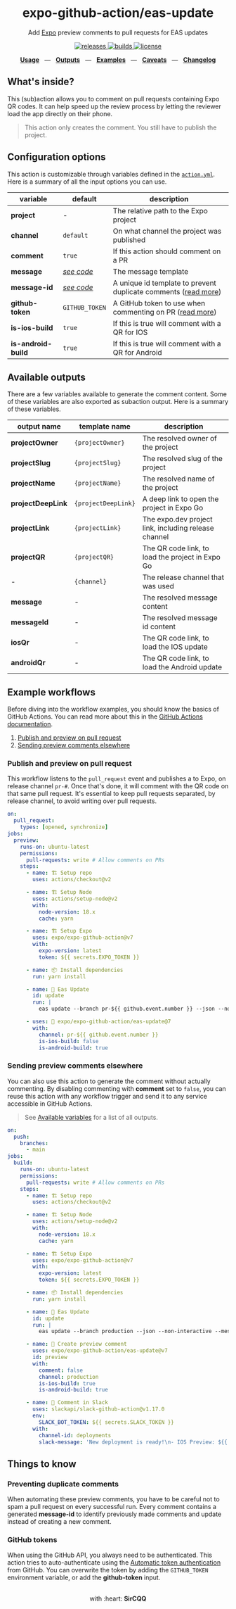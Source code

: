 <div align="center">
  <h1>expo-github-action/eas-update</h1>
  <p>Add <a href="https://github.com/expo/expo">Expo</a> preview comments to pull requests for EAS updates</p>
  <p>
    <a href="https://github.com/expo/expo-github-action/releases">
      <img src="https://img.shields.io/github/v/release/expo/expo-github-action" alt="releases" />
    </a>
    <a href="https://github.com/expo/expo-github-action/actions">
      <img src="https://img.shields.io/github/workflow/status/expo/expo-github-action/test" alt="builds" />
    </a>
    <a href="https://github.com/expo/expo-github-action/blob/main/LICENSE.md">
      <img src="https://img.shields.io/github/license/expo/expo-github-action" alt="license" />
    </a>
  </p>
  <p align="center">
    <a href="#configuration-options"><b>Usage</b></a>
    &nbsp;&nbsp;&mdash;&nbsp;&nbsp;
    <a href="#available-outputs"><b>Outputs</b></a>
    &nbsp;&nbsp;&mdash;&nbsp;&nbsp;
    <a href="#example-workflows"><b>Examples</b></a>
    &nbsp;&nbsp;&mdash;&nbsp;&nbsp;
    <a href="#things-to-know"><b>Caveats</b></a>
    &nbsp;&nbsp;&mdash;&nbsp;&nbsp;
    <a href="https://github.com/expo/expo-github-action/blob/main/CHANGELOG.md"><b>Changelog</b></a>
  </p>
</div>

## What's inside?

This (sub)action allows you to comment on pull requests containing Expo QR codes.
It can help speed up the review process by letting the reviewer load the app directly on their phone.

> This action only creates the comment. You still have to publish the project.

## Configuration options

This action is customizable through variables defined in the [`action.yml`](action.yml).
Here is a summary of all the input options you can use.

| variable             | default                     | description                                                                                      |
| -------------------- | --------------------------- | ------------------------------------------------------------------------------------------------ |
| **project**          | -                           | The relative path to the Expo project                                                            |
| **channel**          | `default`                   | On what channel the project was published                                                        |
| **comment**          | `true`                      | If this action should comment on a PR                                                            |
| **message**          | _[see code][code-defaults]_ | The message template                                                                             |
| **message-id**       | _[see code][code-defaults]_ | A unique id template to prevent duplicate comments ([read more](#preventing-duplicate-comments)) |
| **github-token**     | `GITHUB_TOKEN`              | A GitHub token to use when commenting on PR ([read more](#github-tokens))                        |
| **is-ios-build**     | `true`                      | If this is true will comment with a QR for IOS                                                   |
| **is-android-build** | `true`                      | If this is true will comment with a QR for Android                                               |

## Available outputs

There are a few variables available to generate the comment content.
Some of these variables are also exported as subaction output.
Here is a summary of these variables.

| output name         | template name       | description                                          |
| ------------------- | ------------------- | ---------------------------------------------------- |
| **projectOwner**    | `{projectOwner}`    | The resolved owner of the project                    |
| **projectSlug**     | `{projectSlug}`     | The resolved slug of the project                     |
| **projectName**     | `{projectName}`     | The resolved name of the project                     |
| **projectDeepLink** | `{projectDeepLink}` | A deep link to open the project in Expo Go           |
| **projectLink**     | `{projectLink}`     | The expo.dev project link, including release channel |
| **projectQR**       | `{projectQR}`       | The QR code link, to load the project in Expo Go     |
| -                   | `{channel}`         | The release channel that was used                    |
| **message**         | -                   | The resolved message content                         |
| **messageId**       | -                   | The resolved message id content                      |
| **iosQr**           | -                   | The QR code link, to load the IOS update             |
| **androidQr**       | -                   | The QR code link, to load the Android update         |

## Example workflows

Before diving into the workflow examples, you should know the basics of GitHub Actions.
You can read more about this in the [GitHub Actions documentation][link-actions].

1. [Publish and preview on pull request](#publish-and-preview-on-pull-request)
2. [Sending preview comments elsewhere](#sending-preview-comments-elsewhere)

### Publish and preview on pull request

This workflow listens to the `pull_request` event and publishes a to Expo, on release channel `pr-#`.
Once that's done, it will comment with the QR code on that same pull request.
It's essential to keep pull requests separated, by release channel, to avoid writing over pull requests.

```yml
on:
  pull_request:
    types: [opened, synchronize]
jobs:
  preview:
    runs-on: ubuntu-latest
    permissions:
      pull-requests: write # Allow comments on PRs
    steps:
      - name: 🏗 Setup repo
        uses: actions/checkout@v2

      - name: 🏗 Setup Node
        uses: actions/setup-node@v2
        with:
          node-version: 18.x
          cache: yarn

      - name: 🏗 Setup Expo
        uses: expo/expo-github-action@v7
        with:
          expo-version: latest
          token: ${{ secrets.EXPO_TOKEN }}

      - name: 📦 Install dependencies
        run: yarn install

      - name: 🚀 Eas Update
        id: update
        run: |
          eas update --branch pr-${{ github.event.number }} --json --non-interactive --message test-message

      - uses: 💬 expo/expo-github-action/eas-update@7
        with:
          channel: pr-${{ github.event.number }}
          is-ios-build: false
          is-android-build: true
```

### Sending preview comments elsewhere

You can also use this action to generate the comment without actually commenting.
By disabling commenting with **comment** set to `false`, you can reuse this action with any workflow trigger and send it to any service accessible in GitHub Actions.

> See [Available variables](#available-variables) for a list of all outputs.

```yml
on:
  push:
    branches:
      - main
jobs:
  build:
    runs-on: ubuntu-latest
    permissions:
      pull-requests: write # Allow comments on PRs
    steps:
      - name: 🏗 Setup repo
        uses: actions/checkout@v2

      - name: 🏗 Setup Node
        uses: actions/setup-node@v2
        with:
          node-version: 18.x
          cache: yarn

      - name: 🏗 Setup Expo
        uses: expo/expo-github-action@v7
        with:
          expo-version: latest
          token: ${{ secrets.EXPO_TOKEN }}

      - name: 📦 Install dependencies
        run: yarn install

      - name: 🚀 Eas Update
        id: update
        run: |
          eas update --branch production --json --non-interactive --message test-message

      - name: 👷 Create preview comment
        uses: expo/expo-github-action/eas-update@v7
        id: preview
        with:
          comment: false
          channel: production
          is-ios-build: true
          is-android-build: true

      - name: 💬 Comment in Slack
        uses: slackapi/slack-github-action@v1.17.0
        env:
          SLACK_BOT_TOKEN: ${{ secrets.SLACK_TOKEN }}
        with:
          channel-id: deployments
          slack-message: 'New deployment is ready!\n- IOS Preview: ${{ steps.preview.outputs.iosQr }} /n Android Preview ${{step.preview.outputs.androidQr}} '
```

## Things to know

### Preventing duplicate comments

When automating these preview comments, you have to be careful not to spam a pull request on every successful run.
Every comment contains a generated **message-id** to identify previously made comments and update instead of creating a new comment.

### GitHub tokens

When using the GitHub API, you always need to be authenticated.
This action tries to auto-authenticate using the [Automatic token authentication][link-gha-token] from GitHub.
You can overwrite the token by adding the `GITHUB_TOKEN` environment variable, or add the **github-token** input.

<div align="center">
  <br />
  with :heart:&nbsp;<strong>SirCQQ</strong>
  <br />
</div>

[code-defaults]: ../src/actions/preview-comment.ts
[link-actions]: https://help.github.com/en/categories/automating-your-workflow-with-github-actions
[link-gha-token]: https://docs.github.com/en/actions/security-guides/automatic-token-authentication#permissions-for-the-github_token
